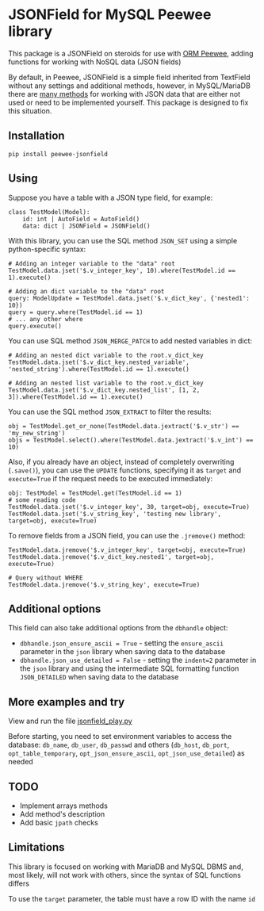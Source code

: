 # JSONField for MySQL Peewee library

This package is a JSONField on steroids for use with [ORM Peewee](https://github.com/coleifer/peewee), 
adding functions for working with NoSQL data (JSON fields)

By default, in Peewee, JSONField is a simple field inherited from TextField without any settings and additional methods, however, 
in MySQL/MariaDB there are [many methods](https://mariadb.com/kb/en/json-functions/) for working with JSON data that are either not used or 
need to be implemented yourself. This package is designed to fix this situation.

## Installation
```pip install peewee-jsonfield```

## Using

Suppose you have a table with a JSON type field, for example:

```
class TestModel(Model):
    id: int | AutoField = AutoField()
    data: dict | JSONField = JSONField()
```

With this library, you can use the SQL method `JSON_SET` using a simple python-specific syntax:
```
# Adding an integer variable to the "data" root
TestModel.data.jset('$.v_integer_key', 10).where(TestModel.id == 1).execute()
```
```
# Adding an dict variable to the "data" root
query: ModelUpdate = TestModel.data.jset('$.v_dict_key', {'nested1': 10})
query = query.where(TestModel.id == 1)
# ... any other where
query.execute()
```

You can use SQL method `JSON_MERGE_PATCH` to add nested variables in dict:
```
# Adding an nested dict variable to the root.v_dict_key
TestModel.data.jset('$.v_dict_key.nested_variable', 'nested_string').where(TestModel.id == 1).execute()

# Adding an nested list variable to the root.v_dict_key
TestModel.data.jset('$.v_dict_key.nested_list', [1, 2, 3]).where(TestModel.id == 1).execute()
```

You can use the SQL method `JSON_EXTRACT` to filter the results:
```
obj = TestModel.get_or_none(TestModel.data.jextract('$.v_str') == 'my_new_string')
objs = TestModel.select().where(TestModel.data.jextract('$.v_int') == 10)
```

Also, if you already have an object, instead of completely overwriting (`.save()`), you can use the `UPDATE` functions, specifying it as `target`
and `execute=True` if the request needs to be executed immediately:
```
obj: TestModel = TestModel.get(TestModel.id == 1)
# some reading code
TestModel.data.jset('$.v_integer_key', 30, target=obj, execute=True)
TestModel.data.jset('$.v_string_key', 'testing new library', target=obj, execute=True)
```

To remove fields from a JSON field, you can use the `.jremove()` method:
```
TestModel.data.jremove('$.v_integer_key', target=obj, execute=True)
TestModel.data.jremove('$.v_dict_key.nested1', target=obj, execute=True)

# Query without WHERE
TestModel.data.jremove('$.v_string_key', execute=True)
```

## Additional options
This field can also take additional options from the `dbhandle` object:
- `dbhandle.json_ensure_ascii = True` - setting the `ensure_ascii` parameter in the `json` library when saving data to the database
- `dbhandle.json_use_detailed = False` - setting the `indent=2` parameter in the `json` library and 
using the intermediate SQL formatting function `JSON_DETAILED` when saving data to the database

## More examples and try
View and run the file [jsonfield_play.py](https://github.com/mark99i/jsonfield/blob/master/jsonfield_play.py)

Before starting, you need to set environment variables to access the database: `db_name`, `db_user`, `db_passwd` 
and others (`db_host`, `db_port`, `opt_table_temporary`, `opt_json_ensure_ascii`, `opt_json_use_detailed`) as needed

## TODO
- Implement arrays methods
- Add method's description
- Add basic `jpath` checks

## Limitations
This library is focused on working with MariaDB and MySQL DBMS and, most likely, will not work with others, since the syntax of SQL functions differs

To use the `target` parameter, the table must have a row ID with the name `id`